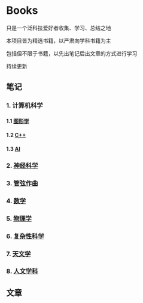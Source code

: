 # Books

只是一个泛科技爱好者收集、学习、总结之地

本项目皆为精选书籍，以严肃向学科书籍为主

包括但不限于书籍，以先出笔记后出文章的方式进行学习

持续更新

## 笔记

### 1. 计算机科学

#### 1.1 [图形学](ComputerScience/graphics/readme.md)

#### 1.2 [C++](ComputerScience/C++/readme.md)

#### 1.3 [AI](ComputerScience/AI/readme.md)

### 2. [神经科学](NeuroScience/readme.md)

### 3. [管弦作曲](OrchestralComposition/readme.md)

### 4. [数学](Math/readme.md)

### 5. [物理学](physics/readme.md)

### 6. [复杂性科学](Complexity/readme.md)

### 7. [天文学](Astronomy/readme.md)

### 8. [人文学科](Humanities/readmme.md)

## 文章

